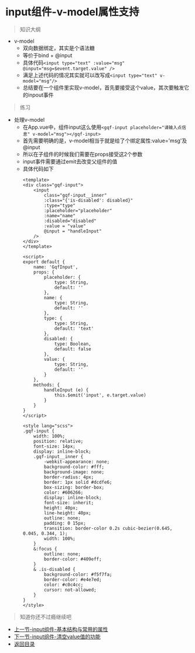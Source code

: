 # input组件-v-model属性支持

> 知识大纲

* v-model
    * 双向数据绑定，其实是个语法糖
    * 等价于bind + @input
    * 具体代码`<input type="text" :value="msg" @input="msg=$event.target.value" />`
    * 满足上述代码的情况其实就可以改写成`<input type="text" v-model="msg"/>`
    * 总结要在一个组件里实现v-model，首先要接受这个value，其次要触发它的inpout事件

> 练习
* 处理v-model
    * 在App.vue中，组件input这么使用`<gqf-input placeholder="请输入点信息" v-model="msg"></gqf-input>`
    * 首先需要明确的是，v-model相当于就是给了个绑定属性:value='msg'及@input
    * 所以在子组件的时候我们需要在props接受这2个参数
    * input事件需要通过emit去改变父组件的值
    * 具体代码如下
        ```vue
        <template>
        <div class="gqf-input">
            <input 
                class="gqf-input__inner" 
                :class="{'is-disabled': disabled}" 
                :type="type" 
                :placeholder="placeholder" 
                :name="name" 
                :disabled="disabled" 
                :value = "value"
                @input = "handleInput"
            />
        </div>
        </template>

        <script>
        export default {
            name: 'GqfInput',
            props: {
                placeholder: {
                    type: String,
                    default: ''
                },
                name: {
                    type: String,
                    default: ''
                },
                type: {
                    type: String,
                    default: 'text'
                },
                disabled: {
                    type: Boolean,
                    default: false
                },
                value: {
                    type: String,
                    default: ''
                }
            },
            methods: {
                handleInput (e) {
                    this.$emit('input', e.target.value)
                }
            }
        }
        </script>

        <style lang="scss">
        .gqf-input {
            width: 100%;
            position: relative;
            font-size: 14px;
            display: inline-block;
            .gqf-input__inner {
                -webkit-appearance: none;
                background-color: #fff;
                background-image: none;
                border-radius: 4px;
                border: 1px solid #dcdfe6;
                box-sizing: border-box;
                color: #606266;
                display: inline-block;
                font-size: inherit;
                height: 40px;
                line-height: 40px;
                outline: none;
                padding: 0 15px;
                transition: border-color 0.2s cubic-bezier(0.645, 0.045, 0.344, 1);
                width: 100%;
            }
            &:focus {
                outline: none;
                border-color: #409eff;
            }
            & .is-disabled {
                background-color: #f5f7fa;
                border-color: #e4e7ed;
                color: #c0c4cc;
                cursor: not-allowed;
            }
        }
        </style>

        ```

> 知道你还不过瘾继续吧       

* [上一节-input组件-基本结构与常用的属性](../14-input组件-基本结构与常用的属性/input组件-基本结构与常用的属性.md)
* [下一节-input组件-清空value值的功能](../16-input组件-清空value值的功能/input组件-清空value值的功能.md)
* [返回目录](../../README.md)